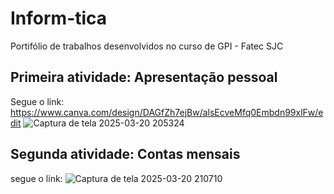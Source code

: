 # Inform-tica
Portifólio de trabalhos desenvolvidos no curso de GPI - Fatec SJC 
## Primeira atividade: Apresentação pessoal
Segue o link: https://www.canva.com/design/DAGfZh7ejBw/alsEcveMfq0Embdn99xlFw/edit
![Captura de tela 2025-03-20 205324](https://github.com/user-attachments/assets/f7820deb-791d-485e-820a-fbb91df9ec8a)
## Segunda atividade: Contas mensais
segue o link:
![Captura de tela 2025-03-20 210710](https://github.com/user-attachments/assets/bb29c9a7-1ef8-4043-b91e-7c61bac802ed)

